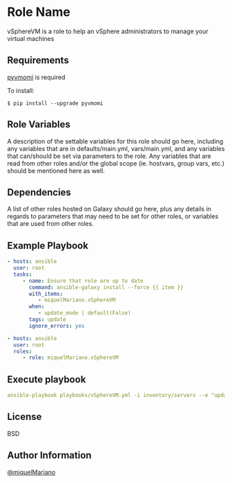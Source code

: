 Role Name
=========

vSphereVM is a role to help an vSphere administrators to manage your virtual machines

Requirements
------------

[pyvmomi](https://pypi.python.org/pypi/pyvmomi/) is required

To install:

```shell
$ pip install --upgrade pyvmomi
```

Role Variables
--------------

A description of the settable variables for this role should go here, including any variables that are in defaults/main.yml, vars/main.yml, and any variables that can/should be set via parameters to the role. Any variables that are read from other roles and/or the global scope (ie. hostvars, group vars, etc.) should be mentioned here as well.

Dependencies
------------

A list of other roles hosted on Galaxy should go here, plus any details in regards to parameters that may need to be set for other roles, or variables that are used from other roles.

Example Playbook
----------------

```yaml
- hosts: ansible
  user: root
  tasks:
     - name: Ensure that role are up to date
       command: ansible-galaxy install --force {{ item }}
       with_items:
          - miquelMariano.vSphereVM
       when:
          - update_mode | default(False)
       tags: update
       ignore_errors: yes

- hosts: ansible
  user: root
  roles:
     - role: miquelMariano.vSphereVM
```

Execute playbook
----------------

```yaml
ansible-playbook playbooks/vSphereVM.yml -i inventory/servers --e "update_mode=true" --tags=update
```

License
-------

BSD

Author Information
------------------

[@miquelMariano](https://twitter.com/miquelMariano)
